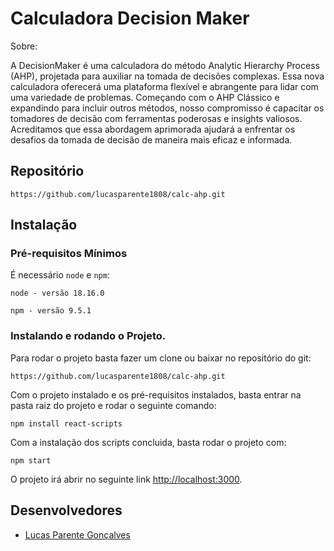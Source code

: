 # Calculadora Decision Maker

Sobre:

A DecisionMaker é uma calculadora do método Analytic Hierarchy Process (AHP), projetada para auxiliar na tomada de decisões complexas. Essa nova calculadora oferecerá uma plataforma flexível e abrangente para lidar com uma variedade de problemas. Começando com o AHP Clássico e expandindo para incluir outros métodos, nosso compromisso é capacitar os tomadores de decisão com ferramentas poderosas e insights valiosos. Acreditamos que essa abordagem aprimorada ajudará a enfrentar os desafios da tomada de decisão de maneira mais eficaz e informada.

## Repositório

`https://github.com/lucasparente1808/calc-ahp.git`

## Instalação 

### Pré-requisitos Mínimos

É necessário `node` e `npm`:

`node - versão 18.16.0`

`npm - versão 9.5.1`

### Instalando e rodando o Projeto.

Para rodar o projeto basta fazer um clone ou baixar no repositório do git:

`https://github.com/lucasparente1808/calc-ahp.git`

Com o projeto instalado e os pré-requisitos instalados, basta entrar na pasta raiz do projeto e rodar o seguinte comando:

`npm install react-scripts`

Com a instalação dos scripts concluida, basta rodar o projeto com:

`npm start`

O projeto irá abrir no seguinte link [http://localhost:3000](http://localhost:3000).

## Desenvolvedores

* [Lucas Parente Gonçalves](https://github.com/lucasparente1808)


